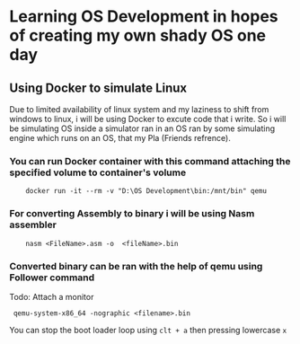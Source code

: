 # Learning OS Development in hopes of creating my own shady OS one day

## Using Docker to simulate Linux

Due to limited availability of linux system and my laziness to shift from windows to linux, i will be using Docker to excute code that i write. So i will be simulating OS inside a simulator ran in an OS ran by some simulating engine which runs on an OS, that my Pla (Friends refrence).

### You can run Docker container with this command attaching the specified volume to container's volume

```
    docker run -it --rm -v "D:\OS Development\bin:/mnt/bin" qemu
```

### For converting Assembly to binary i will be using Nasm assembler

```
    nasm <FileName>.asm -o  <fileName>.bin
```

### Converted binary can be ran with the help of qemu using Follower command

Todo: Attach a monitor

```
 qemu-system-x86_64 -nographic <filename>.bin
```

You can stop the boot loader loop using `clt + a` then pressing lowercase `x`
